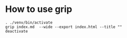 How to use grip
==================


```
. ./venv/bin/activate
grip index.md  --wide --export index.html --title ""
deactivate
```
